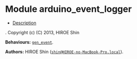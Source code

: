 

# Module arduino_event_logger #
* [Description](#description)


.
Copyright (c) (C) 2013, HIROE Shin

__Behaviours:__ [`gen_event`](gen_event.md).

__Authors:__ HIROE Shin ([`shin@HIROE-no-MacBook-Pro.local`](mailto:shin@HIROE-no-MacBook-Pro.local)).
